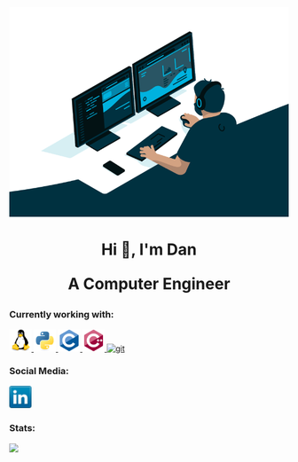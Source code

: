 <div align="center">
  <img src="https://github.com/Higgy710/Higgy710/blob/main/assets/computer.gif" width="600"/>
</div>

<h1 align="center">Hi 👋, I'm Dan
  
A Computer Engineer</h1>

<h3 align="left">
Currently working with:
</h3>
<p align="left"> <a href="https://www.linux.org/" target="_blank"> <img src="https://raw.githubusercontent.com/devicons/devicon/master/icons/linux/linux-original.svg" alt="linux" width="40" height="40"/> </a> <a href="https://www.python.org" target="_blank"> <img src="https://raw.githubusercontent.com/devicons/devicon/master/icons/python/python-original.svg" alt="python" width="40" height="40"/> </a> <a href="https://www.cprogramming.com/" target="_blank"> <img src="https://raw.githubusercontent.com/devicons/devicon/master/icons/c/c-original.svg" alt="c" width="40" height="40"/> </a> <a href="https://www.w3schools.com/cpp/" target="_blank"> <img src="https://raw.githubusercontent.com/devicons/devicon/master/icons/cplusplus/cplusplus-original.svg" alt="cplusplus" width="40" height="40"/> </a> <a href="https://git-scm.com/" target="_blank"> <img src="https://www.vectorlogo.zone/logos/git-scm/git-scm-icon.svg" alt="git" width="40" height="40"/> </a> </p>
<h3 align="left">
Social Media:
</h3>
<div align="left">
<a href="https://www.linkedin.com/in/dhigginbotham7" target="_blank"> <img src="https://raw.githubusercontent.com/higgy710/higgy710/master/icons/linkedin.png" alt="LinkedIn" width="40" height="40"/> </a>
</div>

<h3 align="left">
Stats:
</h3>
<div align="left">
<a href="https://github.com/higgy710/">
  <img align="center" src="https://github-readme-stats.vercel.app/api?username=higgy710&theme=github_dark&show_icons=true&line_height=20&count_private=true" />
</a>
</div>
